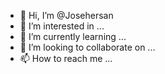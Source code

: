 - 👋 Hi, I’m @Josehersan
- 👀 I’m interested in ...
- 🌱 I’m currently learning ...
- 💞️ I’m looking to collaborate on ...
- 📫 How to reach me ...

<!---
Josehersan/Josehersan is a ✨ special ✨ repository because its `README.md` (this file) appears on your GitHub profile.
You can click the Preview link to take a look at your changes.
--->

